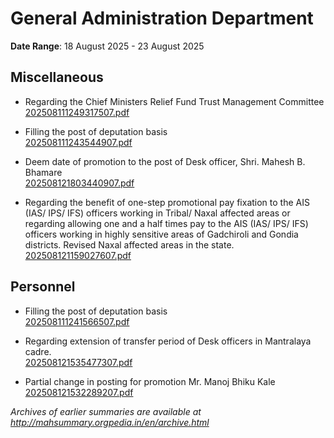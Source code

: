# General Administration Department

**Date Range**: 18 August 2025 - 23 August 2025


## Miscellaneous
- Regarding the Chief Ministers Relief Fund Trust Management Committee\
  [202508111249317507.pdf](https://gr.maharashtra.gov.in/Site/Upload/Government%20Resolutions/English/202508111249317507.pdf)

- Filling the post of deputation basis\
  [202508111243544907.pdf](https://gr.maharashtra.gov.in/Site/Upload/Government%20Resolutions/English/202508111243544907.pdf)

- Deem date of promotion to the post of Desk officer, Shri. Mahesh B. Bhamare\
  [202508121803440907.pdf](https://gr.maharashtra.gov.in/Site/Upload/Government%20Resolutions/English/202508121803440907.pdf)

- Regarding the benefit of one-step promotional pay fixation to the AIS (IAS/ IPS/ IFS) officers working in Tribal/ Naxal affected areas or regarding allowing one and a half times pay to the AIS (IAS/ IPS/ IFS) officers working in highly sensitive areas of Gadchiroli and Gondia districts. Revised Naxal affected areas in the state.\
  [202508121159027607.pdf](https://gr.maharashtra.gov.in/Site/Upload/Government%20Resolutions/English/202508121159027607.pdf)

## Personnel
- Filling the post of deputation basis\
  [202508111241566507.pdf](https://gr.maharashtra.gov.in/Site/Upload/Government%20Resolutions/English/202508111241566507.pdf)

- Regarding extension of transfer period of Desk officers in Mantralaya cadre.\
  [202508121535477307.pdf](https://gr.maharashtra.gov.in/Site/Upload/Government%20Resolutions/English/202508121535477307.pdf)

- Partial change in posting for promotion  Mr. Manoj Bhiku Kale\
  [202508121532289207.pdf](https://gr.maharashtra.gov.in/Site/Upload/Government%20Resolutions/English/202508121532289207.pdf)


*Archives of earlier summaries are available at http://mahsummary.orgpedia.in/en/archive.html*